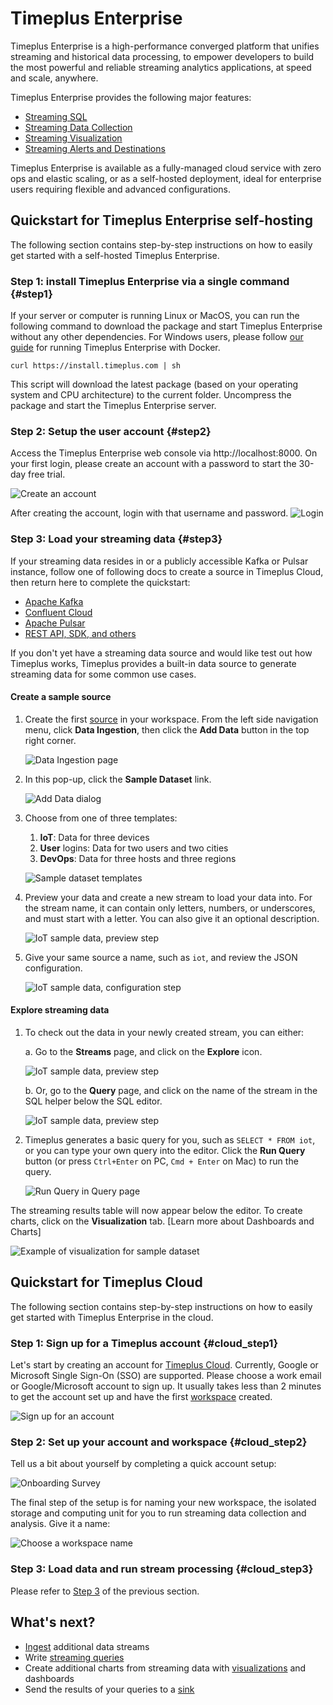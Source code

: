 # Timeplus Enterprise

Timeplus Enterprise is a high-performance converged platform that unifies streaming and historical data processing, to empower developers to build the most powerful and reliable streaming analytics applications, at speed and scale, anywhere.

Timeplus Enterprise provides the following major features:

* [Streaming SQL](/query-syntax)
* [Streaming Data Collection](/ingestion)
* [Streaming Visualization](/viz)
* [Streaming Alerts and Destinations](/destination)

Timeplus Enterprise is available as a fully-managed cloud service with zero ops and elastic scaling, or as a self-hosted deployment, ideal for enterprise users requiring flexible and advanced configurations.

## Quickstart for Timeplus Enterprise self-hosting

The following section contains step-by-step instructions on how to easily get started with a self-hosted Timeplus Enterprise.

### Step 1: install Timeplus Enterprise via a single command {#step1}

If your server or computer is running Linux or MacOS, you can run the following command to download the package and start Timeplus Enterprise without any other dependencies. For Windows users, please follow [our guide](/singlenode_install#docker) for running Timeplus Enterprise with Docker.

```shell
curl https://install.timeplus.com | sh
```

This script will download the latest package (based on your operating system and CPU architecture) to the current folder. Uncompress the package and start the Timeplus Enterprise server.

### Step 2: Setup the user account {#step2}
Access the Timeplus Enterprise web console via http://localhost:8000. On your first login, please create an account with a password to start the 30-day free trial.

![Create an account](/img/onprem-account.png)

After creating the account, login with that username and password.
![Login](/img/onprem-login.png)

### Step 3: Load your streaming data {#step3}

If your streaming data resides in or a publicly accessible Kafka or Pulsar instance, follow one of following docs to
create a source in Timeplus Cloud, then return here to complete the quickstart:

- [Apache Kafka](/kafka-source)
- [Confluent Cloud](/confluent-cloud-source)
- [Apache Pulsar](/pulsar-source)
- [REST API, SDK, and others](/ingestion)

If you don't yet have a streaming data source and would like test out how Timeplus works, Timeplus provides a built-in
data source to generate streaming data for some common use cases.

#### Create a sample source

1. Create the first [source](/glossary#source) in your workspace. From the left side navigation menu, click **Data
   Ingestion**, then click the **Add Data** button in the top right corner.

   ![Data Ingestion page](/img/sample-source-button-1.png)

2. In this pop-up, click the **Sample Dataset** link.

   ![Add Data dialog](/img/sample-source-dialog-2.png)

3. Choose from one of three templates:

   1. **IoT**: Data for three devices
   2. **User** logins: Data for two users and two cities
   3. **DevOps**: Data for three hosts and three regions

   ![Sample dataset templates](/img/sample-source-template-3.png)

4. Preview your data and create a new stream to load your data into. For the stream name, it can contain only letters,
   numbers, or underscores, and must start with a letter. You can also give it an optional description.

   ![IoT sample data, preview step](/img/sample-source-preview-4.png)

5. Give your same source a name, such as `iot`, and review the JSON configuration.

   ![IoT sample data, configuration step](/img/sample-source-configuration-5.png)

#### Explore streaming data

1. To check out the data in your newly created stream, you can either:

   a. Go to the **Streams** page, and click on the **Explore** icon.

   ![IoT sample data, preview step](/img/streams-list.png)

   b. Or, go to the **Query** page, and click on the name of the stream in the SQL helper below the SQL editor.

   ![IoT sample data, preview step](/img/stream_name-in-list.png)

2. Timeplus generates a basic query for you, such as `SELECT * FROM iot`, or you can type your own query into the
   editor. Click the **Run Query** button (or press `Ctrl+Enter` on PC, `Cmd + Enter` on Mac) to run the query.

   ![Run Query in Query page](/img/run-query.png)

The streaming results table will now appear below the editor. To create charts, click on the **Visualization** tab.
[Learn more about Dashboards and Charts]

![Example of visualization for sample dataset](/img/viz-sample-iot.png)

## Quickstart for Timeplus Cloud

The following section contains step-by-step instructions on how to easily get started with Timeplus Enterprise in the cloud.

### Step 1: Sign up for a Timeplus account {#cloud_step1}

Let's start by creating an account for [Timeplus Cloud](https://us-west-2.timeplus.cloud/). Currently, Google or Microsoft Single Sign-On (SSO) are supported. Please choose a work email or Google/Microsoft account to sign up. It usually takes less than 2 minutes to get the account set up and have the first [workspace](/glossary#workspace) created.

![Sign up for an account](/img/sign-up-page.png)

### Step 2: Set up your account and workspace {#cloud_step2}

Tell us a bit about yourself by completing a quick account setup:

![Onboarding Survey](/img/onboarding-survey.png)

The final step of the setup is for naming your new workspace, the isolated storage and computing unit for you to run streaming data collection and analysis. Give it a name:

![Choose a workspace name](/img/workspace-name-setup.png)

### Step 3: Load data and run stream processing {#cloud_step3}

Please refer to [Step 3](#step3) of the previous section.

## What's next?

- [Ingest](/ingestion) additional data streams
- Write [streaming queries](/query-syntax)
- Create additional charts from streaming data with [visualizations](/viz) and dashboards
- Send the results of your queries to a [sink](/destination)
